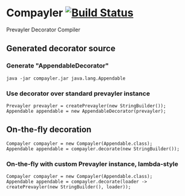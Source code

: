 # Compayler [![Build Status](https://travis-ci.org/sormuras/compayler.png?branch=master)](https://travis-ci.org/sormuras/compayler)

Prevayler Decorator Compiler

## Generated decorator source 

### Generate "AppendableDecorator"
	java -jar compayler.jar java.lang.Appendable

### Use decorator over standard prevayler instance
	Prevayler prevayler = createPrevayler(new StringBuilder());
	Appendable appendable = new AppendableDecorator(prevayler);


## On-the-fly decoration

	Compayler compayler = new Compayler(Appendable.class);
	Appendable appendable = compayler.decorate(new StringBuilder());
	
### On-the-fly with custom Prevayler instance, lambda-style

	Compayler compayler = new Compayler(Appendable.class);
	Appendable appendable = compayler.decorate(loader -> createPrevayler(new StringBuilder(), loader));
